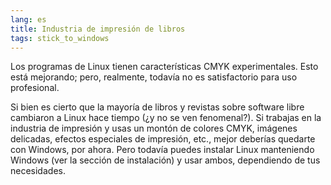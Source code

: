 ```yaml
---
lang: es
title: Industria de impresión de libros
tags: stick_to_windows
---
```


Los programas de Linux tienen características CMYK experimentales. Esto está mejorando; pero, realmente, todavía no es satisfactorio para uso profesional.

Si bien es cierto que la mayoría de libros y revistas sobre software libre cambiaron a Linux hace tiempo (¿y no se ven fenomenal?). Si trabajas en la industria de impresión y usas un montón de colores CMYK, imágenes delicadas, efectos especiales de impresión, etc., mejor deberías quedarte con Windows, por ahora. Pero todavía puedes instalar Linux manteniendo Windows (ver la sección de instalación) y usar ambos, dependiendo de tus necesidades.

